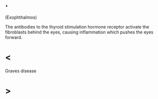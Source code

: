 # .

(Exophthalmos)

The antibodies to the thyroid stimulation hormone receptor activate the fibroblasts behind the eyes, causing inflammation which pushes the eyes forward.

# <

Graves disease

# >

